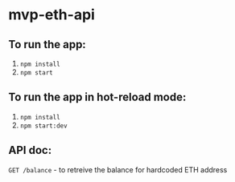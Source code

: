 # mvp-eth-api
## To run the app:
1. `npm install`
2. `npm start`

## To run the app in hot-reload mode:
1. `npm install`
2. `npm start:dev`

## API doc:
`GET /balance` - to retreive the balance for hardcoded ETH address
